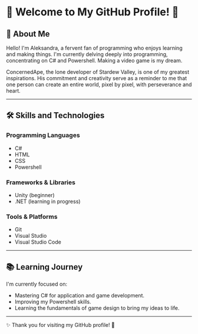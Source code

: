 # 🌟 Welcome to My GitHub Profile! 🌟

## 👋 About Me

Hello! I'm Aleksandra, a fervent fan of programming who enjoys learning and making things. I'm currently delving deeply into programming, concentrating on C# and Powershell. Making a video game is my dream.

ConcernedApe, the lone developer of Stardew Valley, is one of my greatest inspirations.
His commitment and creativity serve as a reminder to me that one person can create an entire world, pixel by pixel, with perseverance and heart. 

---

## 🛠️ Skills and Technologies

### Programming Languages

- C#
- HTML
- CSS
- Powershell

### Frameworks & Libraries

- Unity (beginner)
- .NET (learning in progress)

### Tools & Platforms

- Git
- Visual Studio
- Visual Studio Code

---

## 📚 Learning Journey

I'm currently focused on:

- Mastering C# for application and game development.
- Improving my Powershell skills.
- Learning the fundamentals of game design to bring my ideas to life.
  
---

✨ Thank you for visiting my GitHub profile! 🚀
